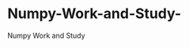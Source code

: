   # Numpy-Work-and-Study-
Numpy Work and Study 
                
                
              
                                  
                                    
                                                                                               
                                                                                                                                              
                                 
                                                                          
                         
                                       
                                         
               
                       
                                                        
             
  
                          
